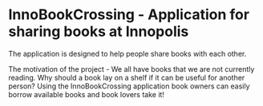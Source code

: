# InnoBookCrossing - Application for sharing books at Innopolis

The application is designed to help people share books with each other. 

The motivation of the project - We all have books that we are not currently reading. Why should a book lay on a shelf if it can be useful for another person? Using the InnoBookCrossing application book owners can easily borrow available books and book lovers take it! 
